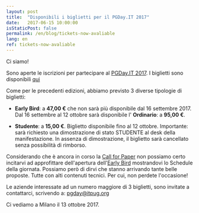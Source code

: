 ```yaml
---
layout: post
title:  "Disponibili i biglietti per il PGDay.IT 2017"
date:   2017-06-15 10:00:00
isStaticPost: false
permalink: /en/blog/tickets-now-avaliable
lang: en
ref: tickets-now-avaliable
---
```


Ci siamo!

Sono aperte le iscrizioni per partecipare al [PGDay.IT 2017](http://2017.pgday.it/). I biglietti sono disponibili [qui](https://www.eventbrite.it/e/pgdayit-2017-tickets-35260542231)

Come per le precedenti edizioni, abbiamo previsto 3 diverse tipologie di biglietti:

* **Early Bird**: a **47,00 €** che non sarà più disponibile dal 16 settembre 2017. Dal 16 settembre al 12 ottobre sarà disponibile l' **Ordinario**: a **95,00 €**.

* **Studente**: a **15,00 €**. Biglietto disponibile fino al 12 ottobre. Importante: sarà richiesto una dimostrazione di stato STUDENTE al desk della manifestazione. In assenza di dimostrazione, il biglietto sarà cancellato senza possibilità di rimborso.

Considerando che è ancora in corso la [Call for Paper](http://2017.pgday.it/blog/call-for-papers) non possiamo certo incitarvi ad approfittare dell'apertura dell'[Early Bird](https://www.eventbrite.it/e/pgdayit-2017-tickets-35260542231) mostrandovi lo Schedule della giornata. Possiamo però di dirvi che stanno arrivando tante belle proposte. Tutte con alti contenuti tecnici. Per cui, non perdete l'occasione!

Le aziende interessate ad un numero maggiore di 3 biglietti, sono invitate a contattarci, scrivendo a: [pgday@itpug.org](mailto:pgday@itpug.org)

Ci vediamo a Milano il 13 ottobre 2017.
